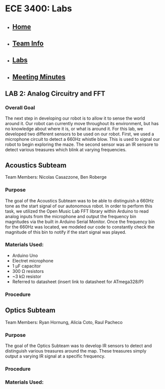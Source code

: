# ECE 3400: Labs
* ## [Home](./index.md)
* ## [Team Info](./info.md)
* ## [Labs](./labs.md)
* ## [Meeting Minutes](./minutes.md)

## LAB 2: Analog Circuitry and FFT

### Overall Goal

The next step in developing our robot is to allow it to sense the world around it. Our
robot can currently move throughout its environment, but has no knowledge about where it is,
or what is around it. For this lab, we developed two different sensors to be used on our robot.
First, we used a microphone circuit to detect a 660Hz whistle blow. This is used to signal
our robot to begin exploring the maze. The second sensor was an IR sensore to detect various
treasures which blink at varying frequencies.

## Acoustics Subteam

Team Members: Nicolas Casazzone, Ben Roberge

### Purpose

The goal of the Acoustics Subteam was to be able to distinguish a 660Hz tone as the start signal of our autonomous robot. In order to perform this task,
we utilized the Open Music Lab FFT library within Arduino to read analog inputs from the microphone and output the frequency bin magnitudes via the built in Arduino Serial
Monitor. Once the frequency bin for the 660Hz was located, we modeled our code to constantly check the magnitude of this bin to notify if the start signal was played.

### Materials Used:

* Arduino Uno
* Electret microphone
* 1 µF capacitor
* 300 Ω resistors
* ~3 kΩ resistor
* Referred to datasheet (insert link to datasheet for ATmega328/P)

### Procedure

## Optics Subteam

Team Members: Ryan Hornung, Alicia Coto, Raul Pacheco

### Purpose

The goal of the Optics Subteam was to develop IR sensors to detect and distinguish various treasures
around the map. These treasures simply output a varying IR signal at a specific frequency.

### Procedure


### Materials Used: